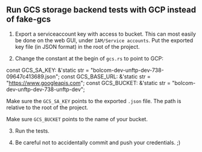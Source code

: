 ## Run GCS storage backend tests with GCP instead of fake-gcs

1. Export a serviceaccount key with access to bucket. This can most easily
be done on the web GUI, under `IAM/Service accounts`.
Put the exported key file (in JSON format) in the root of the project.


2. Change the constant at the begin of `gcs.rs` to point to GCP:

const GCS_SA_KEY: &'static str = "bolcom-dev-unftp-dev-738-09647c413689.json";
const GCS_BASE_URL: &'static str = "https://www.googleapis.com";
const GCS_BUCKET: &'static str = "bolcom-dev-unftp-dev-738-unftp-dev";


Make sure the `GCS_SA_KEY` points to the exported `.json` file. The path is
relative to the root of the project.

Make sure `GCS_BUCKET` points to the name of your bucket.

3. Run the tests.

4. Be careful not to accidentally commit and push your credentials. ;)
